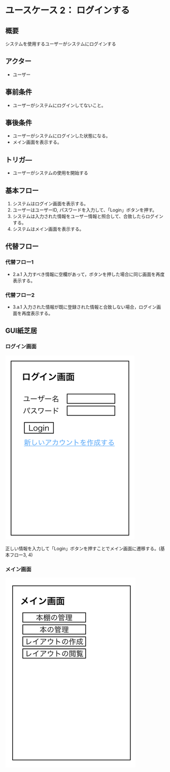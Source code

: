 # ユースケース 2： ログインする

## 概要
システムを使用するユーザーがシステムにログインする

## アクター
- ユーザー

## 事前条件
- ユーザーがシステムにログインしてないこと。

## 事後条件
- ユーザーがシステムにログインした状態になる。
- メイン画面を表示する。

## トリガ―
- ユーザーがシステムの使用を開始する

## 基本フロー
1. システムはログイン画面を表示する。
2. ユーザーはユーザーID, パスワードを入力して、「Login」ボタンを押す。
3. システムは入力された情報をユーザー情報と照合して、合致したらログインする。
4. システムはメイン画面を表示する。

## 代替フロー
### 代替フロー1
- 2.a.1  入力すべき情報に空欄があって，ボタンを押した場合に同じ画面を再度表示する。
### 代替フロー2
- 3.a.1  入力された情報が既に登録された情報と合致しない場合，ログイン画面を再度表示する。
## GUI紙芝居
### ログイン画面
<img src="img/01_login.png">

正しい情報を入力して「Login」ボタンを押すことでメイン画面に遷移する。(基本フロー3, 4)

### メイン画面
<img src="img/02_main.png">